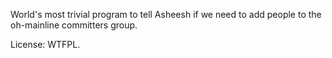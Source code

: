 World's most trivial program to tell Asheesh if we need to add
people to the oh-mainline committers group.

License: WTFPL.
